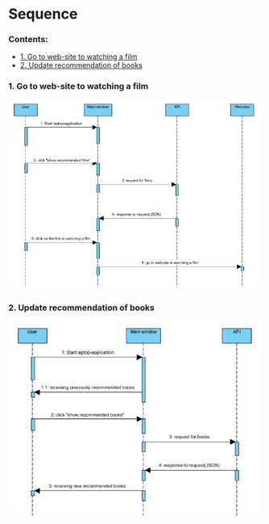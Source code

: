 # Sequence

### Contents:
- [1. Go to web-site to watching a film](###1.-gotowebsitetowatchingafilm)
- [2. Update recommendation of books](###2.-updaterecommendationofbooks)

 



### 1.	Go to web-site to watching a film
![ Go to web-site to watching a film](./Pictures/go%20to%20web-site%20to%20watching%20a%20film.JPEG)
### 2.   Update recommendation of books
![Update recommendation of books](./Pictures/update%20recommendation%20of%20books.JPEG)

 

